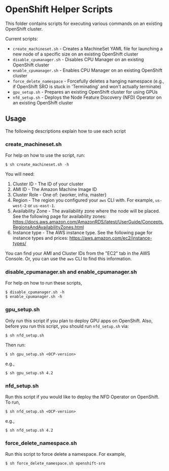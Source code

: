 # OpenShift Helper Scripts

This folder contains scripts for executing various commands on an existing OpenShift cluster.

Current scripts:

  - `create_machineset.sh` - Creates a MachineSet YAML file for launching a new node of a specific size on an existing OpenShift cluster
  - `disable_cpumanager.sh` - Disables CPU Manager on an existing OpenShift cluster
  - `enable_cpumanager.sh` - Enables CPU Manager on an existing OpenShift cluster
  - `force_delete_namespace` - Forcefully deletes a hanging namespace (e.g., if OpenShift SRO is stuck in 'Terminating' and won't actually terminate)
  - `gpu_setup.sh` - Prepares an existing OpenShift cluster for using GPUs
  - `nfd_setup.sh` - Deploys the Node Feature Discovery (NFD) Operator on an existing OpenShift cluster

## Usage

The following descriptions explain how to use each script

### create\_machineset.sh

For help on how to use the script, run:

```
$ sh create_machineset.sh -h
```

You will need:

  1. Cluster ID - The ID of your cluster 
  2. AMI ID - The Amazon Machine Image ID
  3. Cluster Role - One of: {worker, infra, master}
  4. Region - The region you configured your `aws` CLI with. For example, `us-west-2` or `us-east-1`.
  5. Availability Zone - The availability zone where the node will be placed. See the following page for availability zones: https://docs.aws.amazon.com/AmazonRDS/latest/UserGuide/Concepts.RegionsAndAvailabilityZones.html
  6. Instance type - The AWS instance type. See the following page for instance types and prices: https://aws.amazon.com/ec2/instance-types/

You can find your AMI and Cluster IDs from the "EC2" tab in the AWS Console. Or, you can use the `aws` CLI to find this information.

### disable\_cpumanager.sh and enable\_cpumanager.sh

For help on how to run these scripts,

```
$ disable_cpumanager.sh -h
$ enable_cpumanager.sh -h
```

### gpu\_setup.sh

Only run this script if you plan to deploy GPU apps on OpenShift. Also, before you run this script, you should run `nfd_setup.sh` via:

```
$ sh nfd_setup.sh
```

Then run:

```
$ sh gpu_setup.sh <OCP-version>
```

e.g.,

```
$ sh gpu_setup.sh 4.2
```

### nfd\_setup.sh

Run this script if you would like to deploy the NFD Operator on OpenShift. To run,

```
$ sh nfd_setup.sh <OCP-version>
```

e.g.,

```
$ sh nfd_setup.sh 4.2
```

### force\_delete\_namespace.sh

Run this script to force delete a namespace. For example,

```
$ sh force_delete_namespace.sh openshift-sro
```
